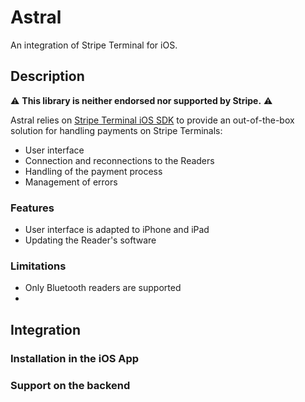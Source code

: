 # Astral

An integration of Stripe Terminal for iOS.

## Description

⚠️ **This library is neither endorsed nor supported by Stripe.** ⚠️

Astral relies on [Stripe Terminal iOS SDK](https://github.com/stripe/stripe-terminal-ios) to provide an out-of-the-box solution for handling payments on Stripe Terminals:

- User interface
- Connection and reconnections to the Readers
- Handling of the payment process 
- Management of errors

### Features

- User interface is adapted to iPhone and iPad
- Updating the Reader's software


### Limitations

- Only Bluetooth readers are supported
- 

## Integration

### Installation in the iOS App


### Support on the backend
